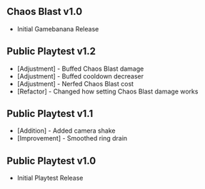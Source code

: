 ## Chaos Blast v1.0
- Initial Gamebanana Release

## Public Playtest v1.2
- [Adjustment] - Buffed Chaos Blast damage
- [Adjustment] - Buffed cooldown decreaser
- [Adjustment] - Nerfed Chaos Blast cost
- [Refactor] - Changed how setting Chaos Blast damage works

## Public Playtest v1.1
- [Addition] - Added camera shake
- [Improvement] - Smoothed ring drain

## Public Playtest v1.0
- Initial Playtest Release